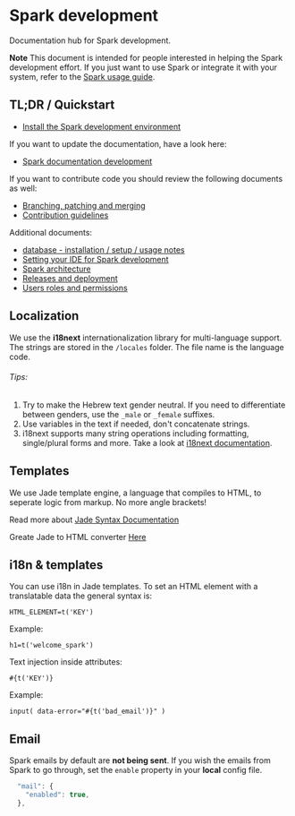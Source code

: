 # Spark development

Documentation hub for Spark development.

**Note** This document is intended for people interested in helping the Spark development effort.
If you just want to use Spark or integrate it with your system, refer to the [Spark usage guide](/docs/usage/README.md).

## TL;DR / Quickstart

* [Install the Spark development environment](/docs/development/installation.md)

If you want to update the documentation, have a look here:

* [Spark documentation development](/docs/development/documentation.md)

If you want to contribute code you should review the following documents as well:

* [Branching, patching and merging](/docs/development/branching.md)
* [Contribution guidelines](/CONTRIBUTING.md)

Additional documents:

* [database - installation / setup / usage notes](/docs/development/database.md)
* [Setting your IDE for Spark development](/docs/development/IDE.md)
* [Spark architecture](/docs/development/architecture.md)
* [Releases and deployment](/docs/development/releases-and-deployment.md)
* [Users roles and permissions](/docs/development/users-roles-and-permissions.md)

## Localization
We use the **i18next** internationalization library for multi-language support.
The strings are stored in the `/locales` folder. The file name is the language code.

###### Tips:

1. Try to make the Hebrew text gender neutral. If you need to differentiate between genders, use the `_male` or `_female` suffixes.
2. Use variables in the text if needed, don't concatenate strings.
3. i18next supports many string operations including formatting, single/plural forms and more. Take a look at [i18next documentation](http://i18next.com/translate/).

## Templates

We use Jade template engine, a language that compiles to HTML, to seperate logic from markup. No more angle brackets!

Read more about [Jade Syntax Documentation](http://naltatis.github.io/jade-syntax-docs/)

Greate Jade to HTML converter [Here](http://aramboyajyan.github.io/online-jade-template-editor/)

## i18n & templates

You can use i18n in Jade templates. To set an HTML element with a translatable data the general syntax is:
```
HTML_ELEMENT=t('KEY')
```
Example:
```
h1=t('welcome_spark')
```
Text injection inside attributes:
```
#{t('KEY')}
```
Example:
```
input( data-error="#{t('bad_email')}" )
```

## Email

Spark emails by default are **not being sent**. If you wish the emails from Spark to go through, set the `enable` property in your **local** config file.

```javascript
  "mail": {
	"enabled": true,
  },
```
